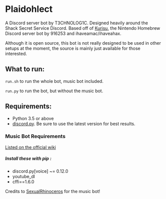 # Plaidohlect
A Discord server bot by T3CHNOLOG1C. Designed heavily around the Shack Secret Service Discord.
Based off of [Kurisu](https://github.com/916253/Kurisu), the Nintendo Homebrew Discord server bot by 916253 and ihaveamac/ihaveahax.

Although it is open source, this bot is not really designed to be used in other setups at the moment, the source is mainly just available for those interested.

## What to run:
`run.sh` to run the whole bot, music bot included.

`run.py` to run the bot, but without the music bot.
## Requirements:
* Python 3.5 or above
* [discord.py](https://github.com/Rapptz/discord.py). Be sure to use the latest version for best results.

### Music Bot Requirements

[Listed on the official wiki](https://github.com/Just-Some-Bots/MusicBot/wiki)

##### Install these with pip :
- discord.py[voice] ~= 0.12.0
- youtube_dl
- cffi==1.6.0

Credits to [SexualRhinoceros](https://github.com/just-some-bots/MusicBot) for the music bot!

